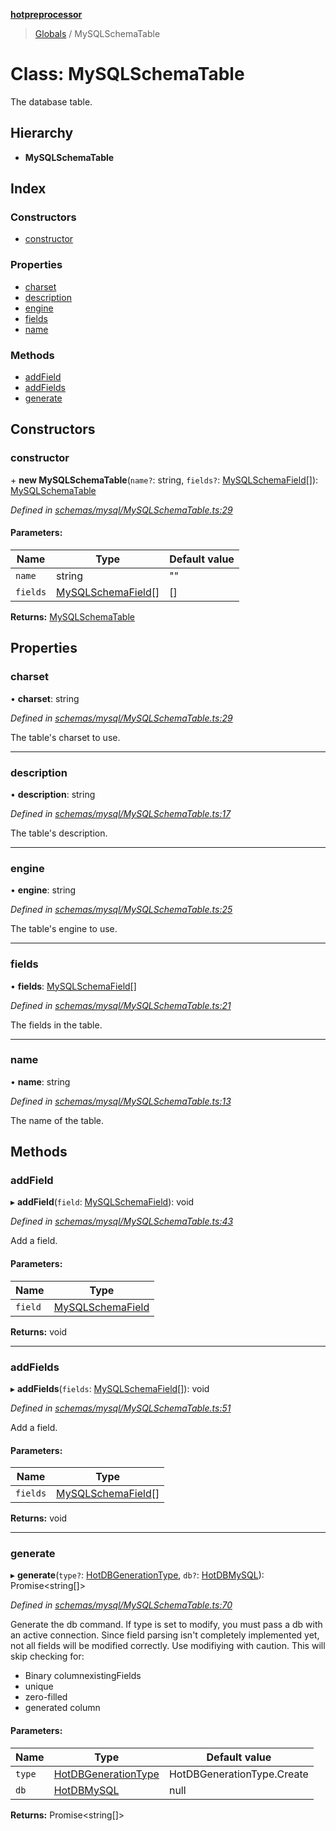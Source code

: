 **[hotpreprocessor](../README.md)**

> [Globals](../globals.md) / MySQLSchemaTable

# Class: MySQLSchemaTable

The database table.

## Hierarchy

* **MySQLSchemaTable**

## Index

### Constructors

* [constructor](mysqlschematable.md#constructor)

### Properties

* [charset](mysqlschematable.md#charset)
* [description](mysqlschematable.md#description)
* [engine](mysqlschematable.md#engine)
* [fields](mysqlschematable.md#fields)
* [name](mysqlschematable.md#name)

### Methods

* [addField](mysqlschematable.md#addfield)
* [addFields](mysqlschematable.md#addfields)
* [generate](mysqlschematable.md#generate)

## Constructors

### constructor

\+ **new MySQLSchemaTable**(`name?`: string, `fields?`: [MySQLSchemaField](mysqlschemafield.md)[]): [MySQLSchemaTable](mysqlschematable.md)

*Defined in [schemas/mysql/MySQLSchemaTable.ts:29](https://github.com/OurFreeLight/HotPreprocessor/blob/086eb28/src/schemas/mysql/MySQLSchemaTable.ts#L29)*

#### Parameters:

Name | Type | Default value |
------ | ------ | ------ |
`name` | string | "" |
`fields` | [MySQLSchemaField](mysqlschemafield.md)[] | [] |

**Returns:** [MySQLSchemaTable](mysqlschematable.md)

## Properties

### charset

•  **charset**: string

*Defined in [schemas/mysql/MySQLSchemaTable.ts:29](https://github.com/OurFreeLight/HotPreprocessor/blob/086eb28/src/schemas/mysql/MySQLSchemaTable.ts#L29)*

The table's charset to use.

___

### description

•  **description**: string

*Defined in [schemas/mysql/MySQLSchemaTable.ts:17](https://github.com/OurFreeLight/HotPreprocessor/blob/086eb28/src/schemas/mysql/MySQLSchemaTable.ts#L17)*

The table's description.

___

### engine

•  **engine**: string

*Defined in [schemas/mysql/MySQLSchemaTable.ts:25](https://github.com/OurFreeLight/HotPreprocessor/blob/086eb28/src/schemas/mysql/MySQLSchemaTable.ts#L25)*

The table's engine to use.

___

### fields

•  **fields**: [MySQLSchemaField](mysqlschemafield.md)[]

*Defined in [schemas/mysql/MySQLSchemaTable.ts:21](https://github.com/OurFreeLight/HotPreprocessor/blob/086eb28/src/schemas/mysql/MySQLSchemaTable.ts#L21)*

The fields in the table.

___

### name

•  **name**: string

*Defined in [schemas/mysql/MySQLSchemaTable.ts:13](https://github.com/OurFreeLight/HotPreprocessor/blob/086eb28/src/schemas/mysql/MySQLSchemaTable.ts#L13)*

The name of the table.

## Methods

### addField

▸ **addField**(`field`: [MySQLSchemaField](mysqlschemafield.md)): void

*Defined in [schemas/mysql/MySQLSchemaTable.ts:43](https://github.com/OurFreeLight/HotPreprocessor/blob/086eb28/src/schemas/mysql/MySQLSchemaTable.ts#L43)*

Add a field.

#### Parameters:

Name | Type |
------ | ------ |
`field` | [MySQLSchemaField](mysqlschemafield.md) |

**Returns:** void

___

### addFields

▸ **addFields**(`fields`: [MySQLSchemaField](mysqlschemafield.md)[]): void

*Defined in [schemas/mysql/MySQLSchemaTable.ts:51](https://github.com/OurFreeLight/HotPreprocessor/blob/086eb28/src/schemas/mysql/MySQLSchemaTable.ts#L51)*

Add a field.

#### Parameters:

Name | Type |
------ | ------ |
`fields` | [MySQLSchemaField](mysqlschemafield.md)[] |

**Returns:** void

___

### generate

▸ **generate**(`type?`: [HotDBGenerationType](../enums/hotdbgenerationtype.md), `db?`: [HotDBMySQL](hotdbmysql.md)): Promise<string[]\>

*Defined in [schemas/mysql/MySQLSchemaTable.ts:70](https://github.com/OurFreeLight/HotPreprocessor/blob/086eb28/src/schemas/mysql/MySQLSchemaTable.ts#L70)*

Generate the db command. If type is set to modify, you must pass a db with an
active connection. Since field parsing isn't completely implemented yet, not all
fields will be modified correctly. Use modifiying with caution. This will
skip checking for:
* Binary columnexistingFields
* unique
* zero-filled
* generated column

#### Parameters:

Name | Type | Default value |
------ | ------ | ------ |
`type` | [HotDBGenerationType](../enums/hotdbgenerationtype.md) | HotDBGenerationType.Create |
`db` | [HotDBMySQL](hotdbmysql.md) | null |

**Returns:** Promise<string[]\>
